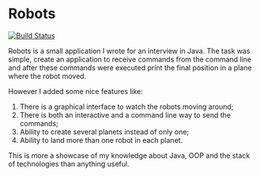 # Robots

[![Build Status](https://travis-ci.org/glzbcrt/robots.svg?branch=master)](https://travis-ci.org/glzbcrt/robots)

Robots is a small application I wrote for an interview in Java. The task was simple, create an application to receive commands from the command line and after these commands were executed print the final position in a plane where the robot moved.

However I added some nice features like:

1. There is a graphical interface to watch the robots moving around;
2. There is both an interactive and a command line way to send the commands;
3. Ability to create several planets instead of only one;
4. Ability to land more than one robot in each planet.

This is more a showcase of my knowledge about Java, OOP and the stack of technologies than anything useful.
